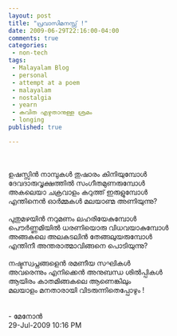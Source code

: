```yaml
---
layout: post
title: "പ്രവാസിമനസ്സ് !"
date: 2009-06-29T22:16:00-04:00
comments: true
categories:
 - non-tech
tags:
 - Malayalam Blog
 - personal
 - attempt at a poem
 - malayalam
 - nostalgia
 - yearn
 - കവിത എഴുതാനുള്ള ശ്രമം
 - longing
published: true

---
```


<div class='post'>
<br/><br/>ഉഷസ്സിൻ നാമ്പുകള്‍ തുഷാരം കിനിയുമ്പോള്‍<br />ദേവദാരുവൃക്ഷത്തില്‍ സംഗീതമുണരുമ്പോൾ<br />അകലെയാ ചക്രവാളം കറുത്ത്  ഇരുളുമ്പോൾ<br />എന്തിനെൻ ഓർമ്മകൾ മലയാണ്മ അണിയുന്നു?<br /><br />പുതുമഴയിൻ നറുമണം ലഹരിയേകുമ്പോൾ<br />പൌർണ്ണമിയിൽ ധരണിയൊരു വിധവയാകുമ്പോൾ<br />അങ്ങകലെ അലകടലിൻ തേങ്ങലുയരുമ്പോള്‍ <br />എന്തിനീ അന്തരാത്മാവിങ്ങനെ പൊടിയുന്നു?<br /><br />നഷ്ടസ്വപ്നങ്ങളെന്‍ രമണീയ സഘികള്‍<br />അവരെന്നും എനിക്കെൻ അനുബന്ധ ശിൽപ്പികൾ<br />ആയിരം കാതമിങ്ങകലെ ആണെങ്കിലും<br />മലയാളം മനതാരായി വിടരുന്നിതെപ്പോഴും !<br/><br /><br/>   -   മേനോന്‍ <br/>29-Jul-2009 10:16 PM<br/>
</div>
